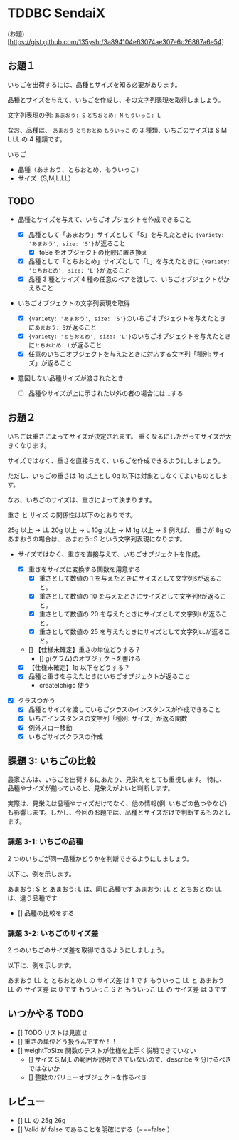 # TDDBC SendaiX

(お題)[https://gist.github.com/135yshr/3a894104e63074ae307e6c26867a6e54]

## お題１

いちごを出荷するには、品種とサイズを知る必要があります。

品種とサイズを与えて、いちごを作成し、その文字列表現を取得しましょう。

文字列表現の例: `あまおう: S` `とちおとめ: M` `もういっこ: L`

なお、品種は、 `あまおう` `とちおとめ` `もういっこ` の 3 種類、いちごのサイズは S M L LL の 4 種類です。

いちご

- 品種（あまおう、とちおとめ、もういっこ）
- サイズ（S,M,L,LL）

## TODO

- 品種とサイズを与えて、いちごオブジェクトを作成できること

  - [x] 品種として「あまおう」サイズとして「S」を与えたときに `{variety: 'あまおう', size: 'S'}`が返ること
    - [x] toBe をオブジェクトの比較に置き換え
  - [x] 品種として「とちおとめ」サイズとして「L」を与えたときに `{variety: 'とちおとめ', size: 'L'}`が返ること
  - [x] 品種 3 種とサイズ 4 種の任意のペアを渡して、いちごオブジェクトがかえること

- いちごオブジェクトの文字列表現を取得

  - [x] `{variety: 'あまおう', size: 'S'}`のいちごオブジェクトを与えたときに`あまおう: S`が返ること
  - [x] `{variety: 'とちおとめ', size: 'L'}`のいちごオブジェクトを与えたときに`とちおとめ: L`が返ること
  - [x] 任意のいちごオブジェクトを与えたときに対応する文字列「種別: サイズ」が返ること

- 意図しない品種サイズが渡されたとき
  - [ ] 品種やサイズが上に示された以外の者の場合には...する

## お題２

いちごは重さによってサイズが決定されます。
重くなるにしたがってサイズが大きくなります。

サイズではなく、重さを直接与えて、いちごを作成できるようにしましょう。

ただし、いちごの重さは 1g 以上とし 0g 以下は対象としなくてよいものとします。

なお、いちごのサイズは、重さによって決まります。

重さ と サイズ の関係性は以下のとおりです。

25g 以上 → LL
20g 以上 → L
10g 以上 → M
1g 以上 → S
例えば、 重さが 8g の あまおうの場合は、 あまおう: S という文字列表現になります。

- サイズではなく、重さを直接与えて、いちごオブジェクトを作成。

  - [x] 重さをサイズに変換する関数を用意する
    - [x] 重さとして数値の 1 を与えたときにサイズとして文字列`S`が返ること。
    - [x] 重さとして数値の 10 を与えたときにサイズとして文字列`M`が返ること。
    - [x] 重さとして数値の 20 を与えたときにサイズとして文字列`L`が返ること。
    - [x] 重さとして数値の 25 を与えたときにサイズとして文字列`LL`が返ること。
  - [] 【仕様未確定】重さの単位どうする？
    - [] g(グラム)のオブジェクトを書ける
  - [x] 【仕様未確定】1g 以下をどうする？
  - [x] 品種と重さを与えたときにいちごオブジェクトが返ること
    - createIchigo 使う

- [x] クラスつかう
  - [x] 品種とサイズを渡していちごクラスのインスタンスが作成できること
  - [x] いちごインスタンスの文字列「種別: サイズ」が返る関数
  - [x] 例外スロー移動
  - [x] いちごサイズクラスの作成

## 課題 3: いちごの比較

農家さんは、いちごを出荷するにあたり、見栄えをとても重視します。 特に、品種やサイズが揃っていると、見栄えがよいと判断します。

実際は、見栄えは品種やサイズだけでなく、他の情報(例: いちごの色つやなど)も影響します。しかし、今回のお題では、品種とサイズだけで判断するものとします。

### 課題 3-1: いちごの品種

2 つのいちごが同一品種かどうかを判断できるようにしましょう。

以下に、例を示します。

あまおう: S と あまおう: L は、同じ品種です
あまおう: LL と とちおとめ: LL は、違う品種です

- [] 品種の比較をする

### 課題 3-2: いちごのサイズ差

2 つのいちごのサイズ差を取得できるようにしましょう。

以下に、例を示します。

あまおう LL と とちおとめ L の サイズ差 は 1 です
もういっこ LL と あまおう LL の サイズ差 は 0 です
もういっこ S と もういっこ LL の サイズ差 は 3 です

## いつかやる TODO

- [] TODO リストは見直せ
- [] 重さの単位どう扱うんですか！！
- [] weightToSize 関数のテストが仕様を上手く説明できていない
  - [] サイズ S,M,L の範囲が説明できていないので、describe を分けるべきではないか
  - [] 整数のバリューオブジェクトを作るべき

## レビュー

- [] LL の 25g 26g
- [] Valid が false であることを明確にする（===false ）

